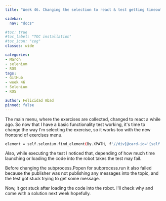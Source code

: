 ```yaml
---
title: "Week 46. Changing the selection to react & test getting timeout"

sidebar:
  nav: "docs"

#toc: true
#toc_label: "TOC installation"
#toc_icon: "cog"
classes: wide

categories:
- March
- selenium
- ROS
tags:
- GitHub
- week 46
- Selenium
- ROS

author: Felicidad Abad
pinned: false
---
```



The main menu, where the exercises are collected, changed to react a while ago. So now that I have a basic functionality test working, it's time to change the way I'm selecting the exercise, so it works too with the new frontend of exercises menu.

```sh
element = self.selenium.find_element(By.XPATH, f"//div[@card-id='{self.exercise.exercise_id}'")
```

Also, while executing the test I noticed that, depending of how much time launching or loading the code into the robot takes the test may fail.

Before changing the subprocess.Popen for subprocess.run it also failed because the publisher was not publishing any messages into the topic, and the test got stuck trying to get some message.

Now, it got stuck after loading the code into the robot. I'll check why and come with a solution next week hopefully.

